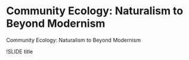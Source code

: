 # Community Ecology: Naturalism to Beyond Modernism

Community Ecology: Naturalism to Beyond Modernism

!SLIDE title

